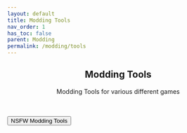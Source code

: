 ```yaml
---
layout: default
title: Modding Tools
nav_order: 1
has_toc: false
parent: Modding
permalink: /modding/tools
---
```


<div class="card">
    <div class="container">
        <h2 class="text-small" style="text-align:center">Modding Tools</h2>
        <p class="text-small" style="text-align:center">Modding Tools for various different games</p>
    </div>
</div>
<br />

<!-- 
{: .note }
> {: .opaque }
> 
>
> 
-->

<!-- ////////////////////////////////////////////////////////////////////////////////////////////////////////////////////// -->
<br />
<a href="/modding/tools/nsfw">
    <button type="button" name="button" class="btn">NSFW Modding Tools</button>
</a>
<br />
<!-- ////////////////////////////////////////////////////////////////////////////////////////////////////////////////////// -->